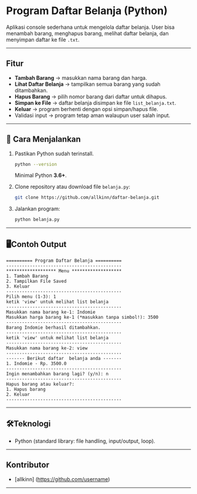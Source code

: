 # Program Daftar Belanja (Python)

Aplikasi console sederhana untuk mengelola daftar belanja.
User bisa menambah barang, menghapus barang, melihat daftar belanja, dan menyimpan daftar ke file `.txt`.

---

## Fitur

* **Tambah Barang** → masukkan nama barang dan harga.
* **Lihat Daftar Belanja** → tampilkan semua barang yang sudah ditambahkan.
* **Hapus Barang** → pilih nomor barang dari daftar untuk dihapus.
* **Simpan ke File** → daftar belanja disimpan ke file `list_belanja.txt`.
* **Keluar** → program berhenti dengan opsi simpan/hapus file.
* Validasi input → program tetap aman walaupun user salah input.

---

## 🚀 Cara Menjalankan

1. Pastikan Python sudah terinstall.

   ```bash
   python --version
   ```

   Minimal Python **3.6+**.

2. Clone repository atau download file `belanja.py`:

   ```bash
   git clone https://github.com/allkinn/daftar-belanja.git
   ```

3. Jalankan program:

   ```bash
   python belanja.py
   ```

---

## 🖥Contoh Output

```
========== Program Daftar Belanja ==========
--------------------------------------------
******************* Menu *******************
1. Tambah Barang
2. Tampilkan File Saved
3. Keluar
--------------------------------------------
Pilih menu (1-3): 1
ketik 'view' untuk melihat list belanja
--------------------------------------------
Masukkan nama barang ke-1: Indomie
Masukkan harga barang ke-1 (*masukkan tanpa simbol!): 3500
--------------------------------------------
Barang Indomie berhasil ditambahkan.
--------------------------------------------
ketik 'view' untuk melihat list belanja
--------------------------------------------
Masukkan nama barang ke-2: view
--------------------------------------------
------- Berikut daftar  belanja anda -------
1. Indomie - Rp. 3500.0
--------------------------------------------
Ingin menambahkan barang lagi? (y/n): n
--------------------------------------------
Hapus barang atau keluar?:
1. Hapus barang
2. Keluar
--------------------------------------------
```

---

## 🛠Teknologi

* Python (standard library: file handling, input/output, loop).

---

## Kontributor

* [allkinn] (https://github.com/username)

---

